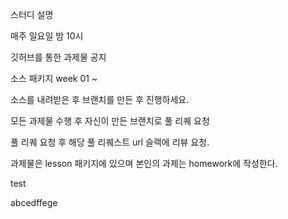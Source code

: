 스터디 설명

매주 일요일 밤 10시 

깃허브를 통한 과제물 공지

소스 패키지 week 01 ~ 

소스를 내려받은 후 브랜치를 만든 후 진행하세요.

모든 과제물 수행 후 자신이 만든 브랜치로 풀 리퀘 요청

풀 리퀘 요청 후 해당 풀 리퀘스트 url 슬랙에 리뷰 요청.

과제물은 lesson 패키지에 있으며 본인의 과제는 homework에 작성한다.

test


abcedffege